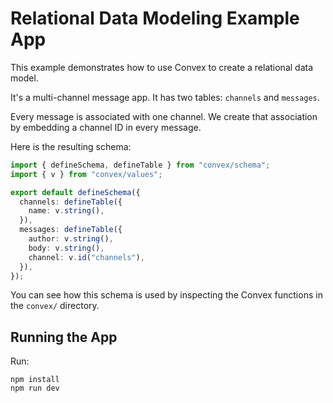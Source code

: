 # Relational Data Modeling Example App

This example demonstrates how to use Convex to create a relational data model.

It's a multi-channel message app. It has two tables: `channels` and `messages`.

Every message is associated with one channel. We create that association by
embedding a channel ID in every message.

Here is the resulting schema:

```typescript
import { defineSchema, defineTable } from "convex/schema";
import { v } from "convex/values";

export default defineSchema({
  channels: defineTable({
    name: v.string(),
  }),
  messages: defineTable({
    author: v.string(),
    body: v.string(),
    channel: v.id("channels"),
  }),
});
```

You can see how this schema is used by inspecting the Convex functions in the
`convex/` directory.

## Running the App

Run:

```
npm install
npm run dev
```
